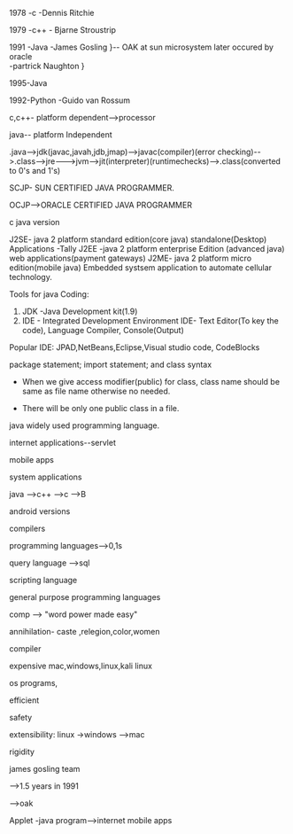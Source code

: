 1978 -c -Dennis Ritchie

1979 -c++ - Bjarne Stroustrip

1991 -Java -James Gosling     }-- OAK at sun microsystem later occured by oracle  
           -partrick Naughton }

1995-Java

1992-Python -Guido van Rossum

c,c++- platform dependent-->processor

java-- platform Independent

.java-->jdk(javac,javah,jdb,jmap)-->javac(compiler)(error checking)-->.class-->jre--->jvm-->jit(interpreter)(runtimechecks)-->.class(converted to 0's and 1's)


SCJP- SUN CERTIFIED JAVA PROGRAMMER.

OCJP-->ORACLE CERTIFIED JAVA PROGRAMMER


c
java version

J2SE- java 2 platform standard edition(core java)
      standalone(Desktop) Applications -Tally
J2EE -java 2 platform enterprise Edition (advanced java)
      web applications(payment gateways)
J2ME- java 2 platform micro edition(mobile java)
     Embedded systsem application to automate cellular technology.

Tools for java Coding:
1. JDK -Java Development kit(1.9)
2. IDE - Integrated Development Environment
         IDE- Text Editor(To key the code),
          Language Compiler, Console(Output)

Popular IDE:
JPAD,NetBeans,Eclipse,Visual studio code, CodeBlocks

package statement;
import statement;
and class syntax

* When we give access modifier(public) for class, class name should be same as file name  otherwise no needed.

* There will be only one public class in a file.







java widely used programming language.

internet applications--servlet

mobile apps

system applications


java -->c++ -->c  -->B

android versions

compilers

programming languages-->0,1s

query language -->sql

scripting language 

general purpose programming languages

comp  --> "word power made easy"

annihilation- caste ,relegion,color,women

compiler

expensive  mac,windows,linux,kali linux

os programs,

efficient

safety


extensibility: linux  ->windows -->mac

rigidity

james gosling team

-->1.5 years in 1991

-->oak


Applet -java program-->internet
mobile apps